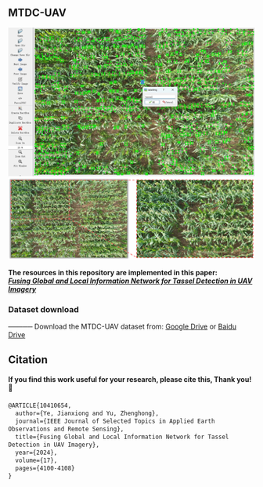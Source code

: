 ## MTDC-UAV
<div align=center>
<img src="https://github.com/Ye-Sk/MTDC-UAV/blob/master/img.png"/>   
</div> 
<div align=center>
<img src="https://github.com/Ye-Sk/MTDC-UAV/blob/master/cut.jpg"/>   
</div> 

**The resources in this repository are implemented in this paper:**  
[___Fusing Global and Local Information Network for Tassel Detection in UAV Imagery___](https://ieeexplore.ieee.org/abstract/document/10410654)

### Dataset download
───── Download the MTDC-UAV dataset from: 
[Google Drive](https://drive.google.com/file/d/1X0XohcARm2Cg97BW-fJ2Ww9JWAD7oZn6/view?usp=sharing) or [Baidu Drive](https://pan.baidu.com/s/14S82fWDK1PC9r_OlFgbqRw?pwd=zj54 )
  
## Citation
#### If you find this work useful for your research, please cite this, Thank you!🤗
~~~
@ARTICLE{10410654,
  author={Ye, Jianxiong and Yu, Zhenghong},
  journal={IEEE Journal of Selected Topics in Applied Earth Observations and Remote Sensing}, 
  title={Fusing Global and Local Information Network for Tassel Detection in UAV Imagery}, 
  year={2024},
  volume={17},
  pages={4100-4108}
}
~~~
